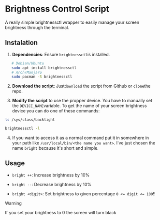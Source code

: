 # Brightness Control Script

A really simple brightnessctl wrapper to easily manage your screen brightness through the terminal.

## Instalation
1. **Dependencies**: Ensure  `brightnessctl`is installed.
```bash
   # Debian/Ubuntu
   sudo apt install brightnessctl
   # Arch/Manjaro
   sudo pacman -S brightnessctl
```
2. **Download the script**: Just`download` the script from Github or `clone`the repo.

3. **Modify the script** to use the propper device. You have to manually set the `DEVICE_NAME`variable. To get the name of your screen brightness device you can do one of these commands:
```bash
ls /sys/class/backlight
```
```bash
brightnessctl -l
```

4. If you want to access it as a normal command put it in somewhere in your path like `/usr/local/bin/<the name you want>`. 
I've just chosen the name `bright` because it's short and simple.



## Usage

- `bright ++`: Increase brightness by 10%

- `bright --`: Decrease brightness by 10%

- `bright <digit>`: Set brightness to given percentage `0 <= digit <= 100`!!

> [!WARNING]
> If you set your brightness to 0 the screen will turn black
